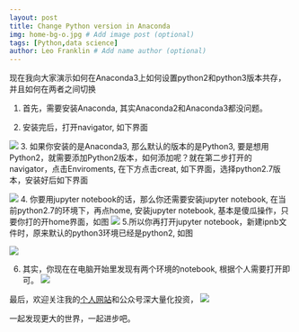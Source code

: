 ```yaml
---
layout: post
title: Change Python version in Anaconda
img: home-bg-o.jpg # Add image post (optional)
tags: [Python,data science]
author: Leo Franklin # Add name author (optional)
---
```





现在我向大家演示如何在Anaconda3上如何设置python2和python3版本共存，并且如何在两者之间切换

1. 首先，需要安装Anaconda, 其实Anaconda2和Anaconda3都没问题。

2. 安装完后，打开navigator, 如下界面

![](https://upload-images.jianshu.io/upload_images/12617134-c6543d2e8dd318fd.png?imageMogr2/auto-orient/strip%7CimageView2/2/w/1240)
3. 如果你安装的是Anaconda3, 那么默认的版本的是Python3, 要是想用Python2，就需要添加Python2版本，如何添加呢？就在第二步打开的navigator，点击Enviroments, 在下方点击creat, 如下界面，选择python2.7版本，安装好后如下界面

![](https://upload-images.jianshu.io/upload_images/12617134-eac42d6634f6d9e8.png?imageMogr2/auto-orient/strip%7CimageView2/2/w/1240)
4. 你要用jupyter notebook的话，那么你还需要安装jupyter notebook, 在当前python2.7的环境下，再点home, 安装jupyter notebook, 基本是傻瓜操作，只要你打的开home界面，如图
  ![](https://upload-images.jianshu.io/upload_images/12617134-60e4832d5a9f332a.png?imageMogr2/auto-orient/strip%7CimageView2/2/w/1240)
  5.所以你再打开jupyter notebook，新建ipnb文件时，原来默认的python3环境已经是python2, 如图

![](https://upload-images.jianshu.io/upload_images/12617134-7135eddc06f994f3.png?imageMogr2/auto-orient/strip%7CimageView2/2/w/1240)

6. 其实，你现在在电脑开始里发现有两个环境的notebook, 根据个人需要打开即可。
  ![](https://upload-images.jianshu.io/upload_images/12617134-32d2d167ce6b25a2.png?imageMogr2/auto-orient/strip%7CimageView2/2/w/1240)

最后，欢迎关注我的[个人网站](https://ownyulife.top/)和公众号深大量化投资，
![](https://upload-images.jianshu.io/upload_images/12617134-6d21791dbe80e1a6.jpg?imageMogr2/auto-orient/strip%7CimageView2/2/w/1240)

一起发现更大的世界，一起进步吧。